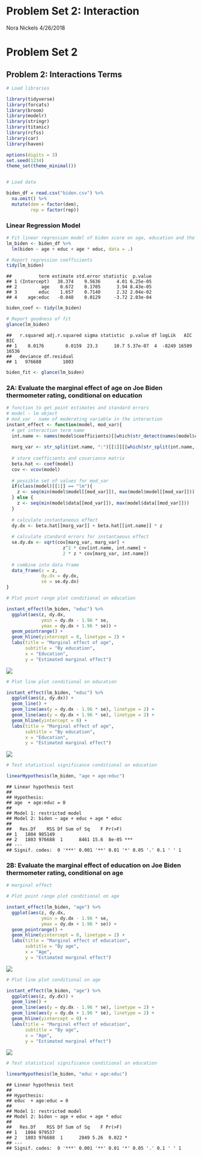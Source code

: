 Problem Set 2: Interaction
================
Nora Nickels
4/26/2018

Problem Set 2
=============

Problem 2: Interactions Terms
-----------------------------

``` r
# Load libraries

library(tidyverse)
library(forcats)
library(broom)
library(modelr)
library(stringr)
library(titanic)
library(rcfss)
library(car)
library(haven)

options(digits = 3)
set.seed(1234)
theme_set(theme_minimal())


# Load data

biden_df = read.csv("biden.csv") %>% 
  na.omit() %>%
  mutate(dem = factor(dem),
         rep = factor(rep))
```

### Linear Regression Model

``` r
# Fit linear regression model of biden score on age, education and the interaction b/t age and educ.
lm_biden <- biden_df %>%
  lm(biden ~ age + educ + age * educ, data = .)

# Report regression coefficients  
tidy(lm_biden)
```

    ##          term estimate std.error statistic  p.value
    ## 1 (Intercept)   38.374    9.5636      4.01 6.25e-05
    ## 2         age    0.672    0.1705      3.94 8.43e-05
    ## 3        educ    1.657    0.7140      2.32 2.04e-02
    ## 4    age:educ   -0.048    0.0129     -3.72 2.03e-04

``` r
biden_coef <- tidy(lm_biden)

# Report goodness of fit
glance(lm_biden)
```

    ##   r.squared adj.r.squared sigma statistic  p.value df logLik   AIC   BIC
    ## 1    0.0176        0.0159  23.3      10.7 5.37e-07  4  -8249 16509 16536
    ##   deviance df.residual
    ## 1   976688        1803

``` r
biden_fit <- glance(lm_biden)
```

### 2A: Evaluate the marginal effect of age on Joe Biden thermometer rating, conditional on education

``` r
# function to get point estimates and standard errors
# model - lm object
# mod_var - name of moderating variable in the interaction
instant_effect <- function(model, mod_var){
  # get interaction term name
  int.name <- names(model$coefficients)[[which(str_detect(names(model$coefficients), ":"))]]
  
  marg_var <- str_split(int.name, ":")[[1]][[which(str_split(int.name, ":")[[1]] != mod_var)]]
  
  # store coefficients and covariance matrix
  beta.hat <- coef(model)
  cov <- vcov(model)
  
  # possible set of values for mod_var
  if(class(model)[[1]] == "lm"){
    z <- seq(min(model$model[[mod_var]]), max(model$model[[mod_var]]))
  } else {
    z <- seq(min(model$data[[mod_var]]), max(model$data[[mod_var]]))
  }
  
  # calculate instantaneous effect
  dy.dx <- beta.hat[[marg_var]] + beta.hat[[int.name]] * z
  
  # calculate standard errors for instantaeous effect
  se.dy.dx <- sqrt(cov[marg_var, marg_var] +
                     z^2 * cov[int.name, int.name] +
                     2 * z * cov[marg_var, int.name])
  
  # combine into data frame
  data_frame(z = z,
             dy.dx = dy.dx,
             se = se.dy.dx)
}

# Plot point range plot conditional on education

instant_effect(lm_biden, "educ") %>%
  ggplot(aes(z, dy.dx,
             ymin = dy.dx - 1.96 * se,
             ymax = dy.dx + 1.96 * se)) +
  geom_pointrange() +
  geom_hline(yintercept = 0, linetype = 2) +
  labs(title = "Marginal effect of age",
       subtitle = "By education",
       x = "Education",
       y = "Estimated marginal effect")
```

![](PS2_Part2_Interaction_files/figure-markdown_github/age-1.png)

``` r
# Plot line plot conditional on education

instant_effect(lm_biden, "educ") %>%
  ggplot(aes(z, dy.dx)) +
  geom_line() +
  geom_line(aes(y = dy.dx - 1.96 * se), linetype = 2) +
  geom_line(aes(y = dy.dx + 1.96 * se), linetype = 2) +
  geom_hline(yintercept = 0) +
  labs(title = "Marginal effect of age",
       subtitle = "By education",
       x = "Education",
       y = "Estimated marginal effect")
```

![](PS2_Part2_Interaction_files/figure-markdown_github/age-2.png)

``` r
# Test statistical significance conditional on education

linearHypothesis(lm_biden, "age + age:educ")
```

    ## Linear hypothesis test
    ## 
    ## Hypothesis:
    ## age  + age:educ = 0
    ## 
    ## Model 1: restricted model
    ## Model 2: biden ~ age + educ + age * educ
    ## 
    ##   Res.Df    RSS Df Sum of Sq    F Pr(>F)    
    ## 1   1804 985149                             
    ## 2   1803 976688  1      8461 15.6  8e-05 ***
    ## ---
    ## Signif. codes:  0 '***' 0.001 '**' 0.01 '*' 0.05 '.' 0.1 ' ' 1

### 2B: Evaluate the marginal effect of education on Joe Biden thermometer rating, conditional on age

``` r
# marginal effect

# Plot point range plot conditional on age

instant_effect(lm_biden, "age") %>%
  ggplot(aes(z, dy.dx,
             ymin = dy.dx - 1.96 * se,
             ymax = dy.dx + 1.96 * se)) +
  geom_pointrange() +
  geom_hline(yintercept = 0, linetype = 2) +
  labs(title = "Marginal effect of education",
       subtitle = "By age",
       x = "Age",
       y = "Estimated marginal effect")
```

![](PS2_Part2_Interaction_files/figure-markdown_github/education-1.png)

``` r
# Plot line plot conditional on age

instant_effect(lm_biden, "age") %>%
  ggplot(aes(z, dy.dx)) +
  geom_line() +
  geom_line(aes(y = dy.dx - 1.96 * se), linetype = 2) +
  geom_line(aes(y = dy.dx + 1.96 * se), linetype = 2) +
  geom_hline(yintercept = 0) +
  labs(title = "Marginal effect of education",
       subtitle = "By age",
       x = "Age",
       y = "Estimated marginal effect")
```

![](PS2_Part2_Interaction_files/figure-markdown_github/education-2.png)

``` r
# Test statistical significance conditional on education

linearHypothesis(lm_biden, "educ + age:educ")
```

    ## Linear hypothesis test
    ## 
    ## Hypothesis:
    ## educ  + age:educ = 0
    ## 
    ## Model 1: restricted model
    ## Model 2: biden ~ age + educ + age * educ
    ## 
    ##   Res.Df    RSS Df Sum of Sq    F Pr(>F)  
    ## 1   1804 979537                           
    ## 2   1803 976688  1      2849 5.26  0.022 *
    ## ---
    ## Signif. codes:  0 '***' 0.001 '**' 0.01 '*' 0.05 '.' 0.1 ' ' 1
